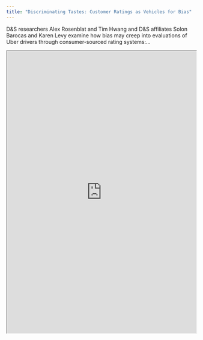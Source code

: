 ```yaml
---
title: "Discriminating Tastes: Customer Ratings as Vehicles for Bias"
---
```


D&S researchers Alex Rosenblat and Tim Hwang and D&S affiliates Solon Barocas and Karen Levy examine how bias may creep into evaluations of Uber drivers through consumer-sourced rating systems:...

<iframe height="750" width="100%" src="https://ewelton.github.io/ktest/wiki.html#Discriminating%20Tastes:%20Customer%20Ratings%20as%20Vehicles%20for%20Bias"></iframe>
